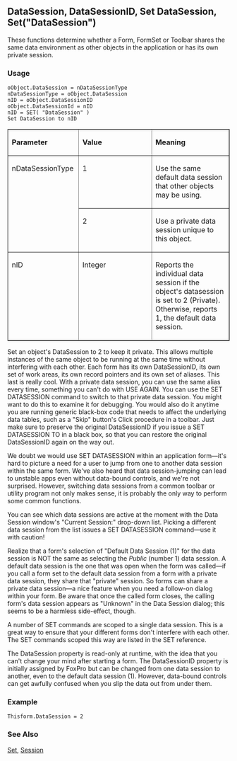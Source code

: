 ## DataSession, DataSessionID, Set DataSession, Set("DataSession")

These functions determine whether a Form, FormSet or Toolbar shares the same data environment as other objects in the application or has its own private session.

### Usage

```foxpro
oObject.DataSession = nDataSessionType
nDataSessionType = oObject.DataSession
nID = oObject.DataSessionID
oObject.DataSessionId = nID
nID = SET( "DataSession" )
Set DataSession to nID
```
<table border cellspacing=0 cellpadding=0 width=100%>
<tr>
  <td width=32% valign=top>
  <p><b>Parameter</b></p>
  </td>
  <td width=23% valign=top>
  <p><b>Value</b></p>
  </td>
  <td width=45% valign=top>
  <p><b>Meaning</b></p>
  </td>
 </tr>
<tr>
  <td width=32% rowspan=2 valign=top>
  <p>nDataSessionType</p>
  </td>
  <td width=23% valign=top>
  <p>1</p>
  </td>
  <td width=45% valign=top>
  <p>Use the same default data session that other objects may be using.</p>
  </td>
 </tr>
<tr>
  <td width=33% valign=top>
  <p>2</p>
  </td>
  <td width=67% valign=top>
  <p>Use a private data session unique to this object.</p>
  </td>
 </tr>
<tr>
  <td width=32% valign=top>
  <p>nID</p>
  </td>
  <td width=23% valign=top>
  <p>Integer</p>
  </td>
  <td width=45% valign=top>
  <p>Reports the individual data session if the object's datasession is set to 2 (Private). Otherwise, reports 1, the default data session.</p>
  </td>
 </tr>
</table>

Set an object's DataSession to 2 to keep it private. This allows multiple instances of the same object to be running at the same time without interfering with each other. Each form has its own DataSessionID, its own set of work areas, its own record pointers and its own set of aliases. This last is really cool. With a private data session, you can use the same alias every time, something you can't do with USE AGAIN. You can use the SET DATASESSION command to switch to that private data session. You might want to do this to examine it for debugging. You would also do it anytime you are running generic black-box code that needs to affect the underlying data tables, such as a "Skip" button's Click procedure in a toolbar. Just make sure to preserve the original DataSessionID if you issue a SET DATASESSION TO in a black box, so that you can restore the original DataSessionID again on the way out.

We doubt we would use SET DATASESSION within an application form&mdash;it's hard to picture a need for a user to jump from one to another data session within the same form. We've also heard that data session-jumping can lead to unstable apps even without data-bound controls, and we're not surprised. However, switching data sessions from a common toolbar or utility program not only makes sense, it is probably the only way to perform some common functions. 

You can see which data sessions are active at the moment with the Data Session window's "Current Session:" drop-down list. Picking a different data session from the list issues a SET DATASESSION command&mdash;use it with caution!

Realize that a form's selection of "Default Data Session (1)" for the data session is NOT the same as selecting the *Public* (number 1) data session. A default data session is the one that was open when the form was called&mdash;if you call a form set to the default data session from a form with a private data session, they share that "private" session. So forms can share a private data session&mdash;a nice feature when you need a follow-on dialog within your form. Be aware that once the called form closes, the calling form's data session appears as "Unknown" in the Data Session dialog; this seems to be a harmless side-effect, though.

A number of SET commands are scoped to a single data session. This is a great way to ensure that your different forms don't interfere with each other. The SET commands scoped this way are listed in the SET reference.

The DataSession property is read-only at runtime, with the idea that you can't change your mind after starting a form. The DataSessionID property is initially assigned by FoxPro but can be changed from one data session to another, even to the default data session (1). However, data-bound controls can get awfully confused when you slip the data out from under them.

### Example

```foxpro
Thisform.DataSession = 2
```
### See Also

[Set](s4g126.md), [Session](s4g873.md)